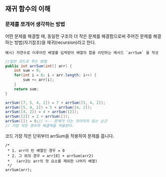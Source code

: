 ## 재귀 함수의 이해
### 문제를 쪼개어 생각하는 방법

어떤 문제를 해결할 때, 동일한 구조의 더 작은 문제를 해결함으로써 주어진 문제를 해결하는 방법(자기참조)을 재귀(recursion)라고 한다.

```
예시) 자연수로 이루어진 배열를 입력받아 배열의 합을 리턴하는 메서드 `arrSum` 을 작성
```
```java
//일반 코드로 푸는 방법
public int arrSum(int[] arr) {
	int sum = 0;
	for(int i = 0; i < arr.length; i++) {
		sum += arr[i];
	}
	return sum;
}
```
```java
arrSum([7, 5, 4, 2]) = 7 + arrSum([5, 4, 2]);
arrSum([5, 4, 2]) = 5 + arrSum([4, 2]);
arrSum([4, 2]) = 4 + arrSum([2]);
arrSum([2]) = 2 + arrSum([]);
arrSum([]) = 0;// <-- 문제가 더는 작아지지 않는 순간
// 가장 작은 경우의 해결책을 적용한다.
```

코드 가장 작은 단위부터 arrSum을 적용하여 문제를 풉니다.
```
/*
 * 1. arr이 빈 배열인 경우 = 0
 * 2. 그 외의 경우 = arr[0] + arrSum(arr2)
 *   (arr2는 arr의 첫 요소를 제외한 나머지 배열)
 */
arrSum(arr);
```
